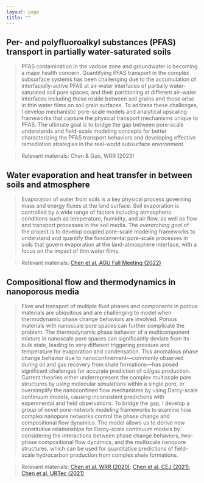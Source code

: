 ```yaml
---
layout: page
title: ""
---
```

## Per- and polyfluoroalkyl substances (PFAS) transport in partially water-saturated soils
> PFAS contamination in the vadose zone and groundwater is becoming a major health concern. Quantifying PFAS transport in the complex subsurface systems has been challenging due to the accumulation of interfacially-active PFAS at air-water interfaces of partially water-saturated soil pore spaces, and their partitioning at different air-water interfaces including those reside between soil grains and those arise in thin water films on soil grain surfaces. To address these challenges, I develop mechanistic pore-scale models and analytical upscaling frameworks that capture the physical transport mechanisms unique to PFAS. The ultimate goal is to bridge the gap between pore-scale understands and field-scale modeling concepts for better characterizing the PFAS transport behaviors and developing effective remediation strategies in the real-world subsurface environment.

> Relevant materials: Chen & Guo, WRR (2023)

## Water evaporation and heat transfer in between soils and atmosphere
> Evaporation of water from soils is a key physical process governing mass and energy fluxes at the land surface. Soil evaporation is controlled by a wide range of factors including atmospheric conditions such as temperature, humidity, and air flow, as well as flow and transport processes in the soil media. The *overarching goal* of the project is to develop coupled pore-scale modeling frameworks to understand and quantify the fundamental pore-scale processes in soils that govern evaporation at the land-atmosphere interface, with a focus on the impact of thin water films.

> Relevant materials: [Chen et al, AGU Fall Meeting (2022)](https://ui.adsabs.harvard.edu/abs/2022AGUFM.H53G..06C/abstract)

## Compositional flow and thermodynamics in nanoporous media
> Flow and transport of multiple fluid phases and components in porous materials are ubiquitous and are challenging to model when thermodynamic phase change behaviors are involved. Porous materials with nanoscale pore spaces can further complicate the problem. The thermodynamic phase behavior of a multicomponent mixture in nanoscale pore spaces can significantly deviate from its bulk state, leading to very different triggering pressure and temperature for evaporation and condensation. This anomalous phase change behavior due to nanoconfinement—commonly observed during oil and gas recovery from shale formations—has posed significant challenges for accurate prediction of oil/gas production. Current theories either underrepresent the complex multiscale pore structures by using molecular simulations within a single pore, or oversimplify the nanoconfined flow mechanisms by using Darcy-scale continuum models, causing inconsistent predictions with experimental and field observations. To bridge the gap, I develop a group of novel pore-network modeling frameworks to examine how complex nanopore networks control the phase change and compositional flow dynamics. The model allows us to derive new constitutive relationships for Darcy-scale continuum models by considering the interactions between phase change behaviors, two-phase compositional flow dynamics, and the multiscale nanopore structures, which can be used for quantitative predictions of field-scale hydrocarbon production from complex shale formations.

> Relevant materials: [Chen et al, WRR (2020)](https://agupubs.onlinelibrary.wiley.com/doi/abs/10.1029/2020WR028510); [Chen et al, CEJ (2021)](https://www.sciencedirect.com/science/article/abs/pii/S1385894721007981); [Chen et al, URTec (2021)](https://onepetro.org/URTECONF/proceedings-abstract/21URTC/1-21URTC/465245)
